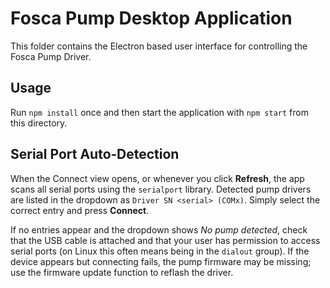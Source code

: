 # Fosca Pump Desktop Application

This folder contains the Electron based user interface for controlling the Fosca Pump Driver.

## Usage

Run `npm install` once and then start the application with `npm start` from this directory.

## Serial Port Auto‑Detection

When the Connect view opens, or whenever you click **Refresh**, the app scans all serial ports using the `serialport` library. Detected pump drivers are listed in the dropdown as `Driver SN <serial> (COMx)`. Simply select the correct entry and press **Connect**.

If no entries appear and the dropdown shows *No pump detected*, check that the USB cable is attached and that your user has permission to access serial ports (on Linux this often means being in the `dialout` group). If the device appears but connecting fails, the pump firmware may be missing; use the firmware update function to reflash the driver.

